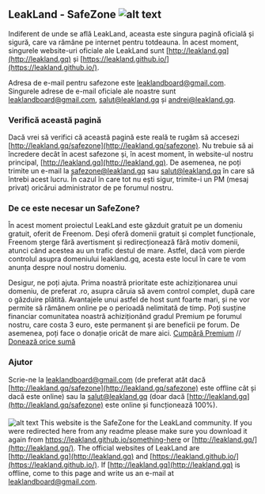 ## LeakLand - SafeZone ![alt text](https://i.imgur.com/sc9Def6.png "Aceasta este o pagină oficială")


Indiferent de unde se află LeakLand, aceasta este singura pagină oficială și sigură, care va rămâne pe internet pentru totdeauna. În acest moment, singurele website-uri oficiale ale LeakLand sunt [http://leakland.gq](http://leakland.gq) și [https://leakland.github.io/](https://leakland.github.io/). 

Adresa de e-mail pentru safezone este leaklandboard@gmail.com. Singurele adrese de e-mail oficiale ale noastre sunt leaklandboard@gmail.com, salut@leakland.gq și andrei@leakland.gq.

### Verifică această pagină

Dacă vrei să verifici că această pagină este reală te rugăm să accesezi [http://leakland.gq/safezone](http://leakland.gq/safezone). Nu trebuie să ai încredere decât în acest safezone și, în acest moment, în website-ul nostru principal, [http://leakland.gq](http://leakland.gq). De asemenea, ne poți trimite un e-mail la safezone@leakland.gq sau salut@leakland.gq în care să întrebi acest lucru. În cazul în care tot nu ești sigur, trimite-i un PM (mesaj privat) oricărui administrator de pe forumul nostru.

### De ce este necesar un SafeZone?

În acest moment proiectul LeakLand este găzduit gratuit pe un domeniu gratuit, oferit de Freenom. Deși oferă domenii gratuit și complet funcționale, Freenom șterge fără avertisment și redirecționează fără motiv domenii, atunci când acestea au un trafic destul de mare. Astfel, dacă vom pierde controlul asupra domeniului leakland.gq, acesta este locul în care te vom anunța despre noul nostru domeniu.

Desigur, ne poți ajuta. Prima noastră prioritate este achiziționarea unui domeniu, de preferat .ro, asupra căruia să avem control complet, după care o găzduire plătită. Avantajele unui astfel de host sunt foarte mari, și ne vor permite să rămânem online pe o perioadă nelimitată de timp. Poți susține financiar comunitatea noastră achiziționând gradul Premium pe forumul nostru, care costa 3 euro, este permanent și are beneficii pe forum. De asemenea, poți face o donație oricât de mare aici. [Cumpără Premium](http://leakland.gq/) //  [Donează orice sumă](http://leakland.gq/)

### Ajutor
Scrie-ne la leaklandboard@gmail.com (de preferat atât dacă [http://leakland.gq/safezone](http://leakland.gq/safezone) este offline cât și dacă este online) sau la salut@leakland.gq (doar dacă [http://leakland.gq](http://leakland.gq/safezone) este online și funcționează 100%).

####

![alt text](https://i.imgur.com/upTzsL4.png")  This website is the SafeZone for the LeakLand community. If you were redirected here from any readme please make sure you download it again from https://leakland.github.io/something-here or [http://leakland.gq/](http://leakland.gq/). The official websites of LeakLand are [http://leakland.gq](http://leakland.gq) and [https://leakland.github.io/](https://leakland.github.io/). If [http://leakland.gq](http://leakland.gq) is offline, come to this page and write us an e-mail at leaklandboard@gmail.com.
